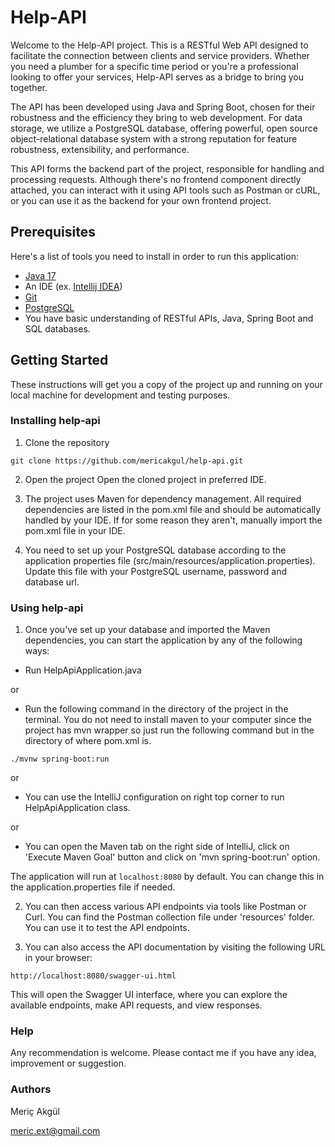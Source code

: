 # Help-API
Welcome to the Help-API project. This is a RESTful Web API designed to facilitate the connection between clients and service providers. Whether you need a plumber for a specific time period or you're a professional looking to offer your services, Help-API serves as a bridge to bring you together.

The API has been developed using Java and Spring Boot, chosen for their robustness and the efficiency they bring to web development. For data storage, we utilize a PostgreSQL database, offering powerful, open source object-relational database system with a strong reputation for feature robustness, extensibility, and performance.

This API forms the backend part of the project, responsible for handling and processing requests. Although there's no frontend component directly attached, you can interact with it using API tools such as Postman or cURL, or you can use it as the backend for your own frontend project.

## Prerequisites
Here's a list of tools you need to install in order to run this application:
* [Java 17](https://www.oracle.com/java/technologies/downloads/)
* An IDE (ex. [Intellij IDEA](https://www.jetbrains.com/idea/download/))
* [Git](https://git-scm.com/book/en/v2/Getting-Started-Installing-Git)
* [PostgreSQL](https://www.postgresql.org/download/)
* You have basic understanding of RESTful APIs, Java, Spring Boot and SQL databases.

## Getting Started
These instructions will get you a copy of the project up and running on your local machine for development and testing purposes.

### Installing help-api
1. Clone the repository
```
git clone https://github.com/mericakgul/help-api.git
```

2. Open the project
   Open the cloned project in preferred IDE.


3. The project uses Maven for dependency management. All required dependencies are listed in the pom.xml file and should be automatically handled by your IDE. If for some reason they aren't, manually import the pom.xml file in your IDE.


4. You need to set up your PostgreSQL database according to the application properties file (src/main/resources/application.properties). Update this file with your PostgreSQL username, password and database url.


### Using help-api
1. Once you've set up your database and imported the Maven dependencies, you can start the application by any of the following ways:
* Run HelpApiApplication.java

or
* Run the following command in the directory of the project in the terminal. 
   You do not need to install maven to your computer since the project has mvn wrapper so just run the following command but in the directory of where pom.xml is.
```
./mvnw spring-boot:run
```
or
* You can use the IntelliJ configuration on right top corner to run HelpApiApplication class.

or
* You can open the Maven tab on the right side of IntelliJ, click on 'Execute Maven Goal' button and click on 'mvn spring-boot:run' option.


The application will run at `localhost:8080` by default. You can change this in the application.properties file if needed.


2. You can then access various API endpoints via tools like Postman or Curl. You can find the Postman collection file under 'resources' folder. You can use it to test the API endpoints.

3. You can also access the API documentation by visiting the following URL in your browser:
```
http://localhost:8080/swagger-ui.html
```
This will open the Swagger UI interface, where you can explore the available endpoints, make API requests, and view responses.

### Help
Any recommendation is welcome. Please contact me if you have any idea, improvement or suggestion.

### Authors

Meriç Akgül

meric.ext@gmail.com
